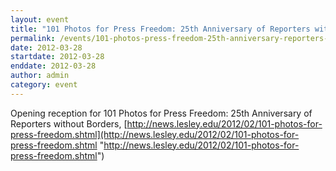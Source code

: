 ```yaml
---
layout: event
title: "101 Photos for Press Freedom: 25th Anniversary of Reporters without Borders"
permalink: /events/101-photos-press-freedom-25th-anniversary-reporters-without-borders
date: 2012-03-28
startdate: 2012-03-28
enddate: 2012-03-28
author: admin
category: event
---
```


Opening reception for 101 Photos for Press Freedom: 25th Anniversary of Reporters without Borders, [http://news.lesley.edu/2012/02/101-photos-for-press-freedom.shtml](http://news.lesley.edu/2012/02/101-photos-for-press-freedom.shtml "http://news.lesley.edu/2012/02/101-photos-for-press-freedom.shtml")

